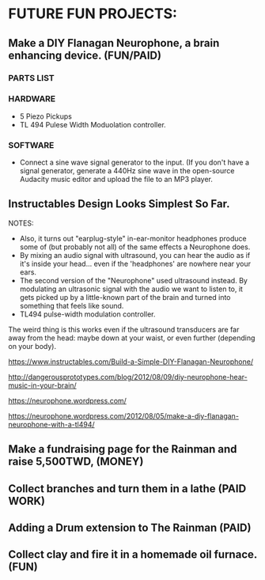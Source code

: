 <p align=center">
<irg src="https://www.looper.com/img/gallery/what-filming-cats-was-really-like-for-taylor-swift/l-intro-1623426101.jpg">
</p>

# FUTURE FUN PROJECTS:
  
## Make a DIY Flanagan Neurophone, a brain enhancing device. (FUN/PAID)

### PARTS LIST

### HARDWARE

- 5 Piezo Pickups
- TL 494 Pulese Width Moduolation controller. 

### SOFTWARE 
- Connect a sine wave signal generator to the input. (If you don't have a signal generator, generate a 440Hz sine wave in the open-source Audacity music editor and upload the file to an MP3 player.

## Instructables Design Looks Simplest So Far. 



NOTES:

- Also, it turns out "earplug-style" in-ear-monitor headphones produce some of (but probably not all) of the same effects a Neurophone does. 
- By mixing an audio signal with ultrasound, you can hear the audio as if it's inside your head... even if the 'headphones' are nowhere near your ears.
- The second version of the "Neurophone" used ultrasound instead. By modulating an ultrasonic signal with the audio we want to listen to, it gets picked up by a little-known part of the brain and turned into something that feels like sound.
- TL494 pulse-width modulation controller. 


The weird thing is this works even if the ultrasound transducers are far away from the head: maybe down at your waist, or even further (depending on your body).

https://www.instructables.com/Build-a-Simple-DIY-Flanagan-Neurophone/

http://dangerousprototypes.com/blog/2012/08/09/diy-neurophone-hear-music-in-your-brain/

https://neurophone.wordpress.com/

https://neurophone.wordpress.com/2012/08/05/make-a-diy-flanagan-neurophone-with-a-tl494/
## Make a fundraising page for the Rainman and raise 5,500TWD, (MONEY)
## Collect branches and turn them in a lathe (PAID WORK)
## Adding a Drum extension to The Rainman (PAID)
## Collect clay and fire it in a homemade oil furnace. (FUN)
